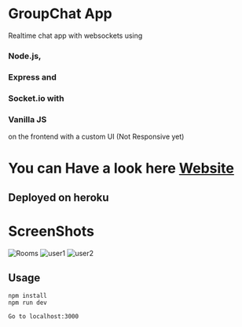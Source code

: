 # GroupChat App
Realtime chat app with websockets using 
### Node.js, 
### Express and 
### Socket.io with 
### Vanilla JS 
on the frontend with a custom UI (Not Responsive yet)

# You can Have a look here [Website](https://groupchat007.herokuapp.com/) 
## Deployed on heroku

# ScreenShots
![Rooms](https://github.com/code2me/groupchat/img/ss1.jpg?raw=true)
![user1](https://github.com/[username]/[reponame]/blob/[branch]/image.jpg?raw=true)
![user2](https://github.com/[username]/[reponame]/blob/[branch]/image.jpg?raw=true)

## Usage
```
npm install
npm run dev

Go to localhost:3000
```

